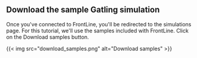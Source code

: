 ## Download the sample Gatling simulation

Once you've connected to FrontLine, you'll be redirected to the simulations page. For this tutorial, we'll use the samples included with FrontLine. Click on the Download samples button.

{{< img src="download_samples.png" alt="Download samples" >}}
